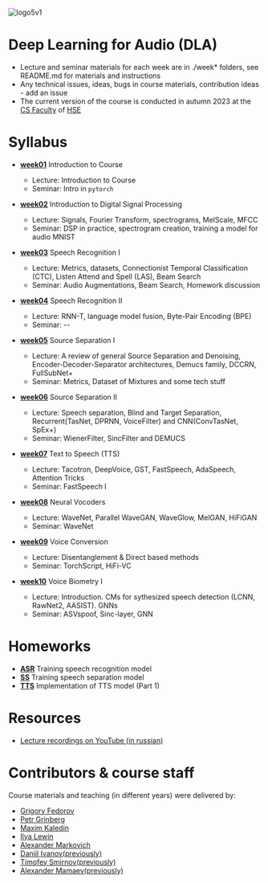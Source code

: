 ![logo5v1](https://user-images.githubusercontent.com/20357655/104316876-2be04600-54ee-11eb-93ed-f9835fde1527.jpg)

# Deep Learning for Audio (DLA)

- Lecture and seminar materials for each week are in ./week* folders, see README.md for materials and instructions
- Any technical issues, ideas, bugs in course materials, contribution ideas - add an issue
- The current version of the course is conducted in autumn 2023 at the [CS Faculty](https://cs.hse.ru/en/)
  of [HSE](https://www.hse.ru/en/)

# Syllabus

- [__week01__](./week01) Introduction to Course
    - Lecture: Introduction to Course
    - Seminar: Intro in `pytorch`
 
- [__week02__](./week02) Introduction to Digital Signal Processing
    - Lecture: Signals, Fourier Transform, spectrograms, MelScale, MFCC
    - Seminar: DSP in practice, spectrogram creation, training a model for audio MNIST
      
- [__week03__](./week03) Speech Recognition I
    - Lecture: Metrics, datasets, Connectionist Temporal Classification (CTC), Listen Attend and Spell (LAS), Beam Search
    - Seminar: Audio Augmentations, Beam Search, Homework discussion


- [__week04__](./week04) Speech Recognition II
    - Lecture: RNN-T, language model fusion, Byte-Pair Encoding (BPE)
    - Seminar: --
    
- [__week05__](./week05) Source Separation I
  - Lecture: A review of general Source Separation and Denoising, Encoder-Decoder-Separator architectures, Demucs family, DCCRN, FullSubNet+
  - Seminar: Metrics, Dataset of Mixtures and some tech stuff
  
- [__week06__](./week06) Source Separation II
  - Lecture: Speech separation, Blind and Target Separation, Recurrent(TasNet, DPRNN, VoiceFilter) and CNN(ConvTasNet, SpEx+)
  - Seminar: WienerFilter, SincFilter and DEMUCS
  
- [__week07__](./week07) Text to Speech (TTS)
  - Lecture: Tacotron, DeepVoice, GST, FastSpeech, AdaSpeech, Attention Tricks
  - Seminar: FastSpeech I
  
- [__week08__](./week08) Neural Vocoders
  - Lecture: WaveNet, Parallel WaveGAN, WaveGlow, MelGAN, HiFiGAN
  - Seminar: WaveNet


- [__week09__](./week09) Voice Conversion
  - Lecture: Disentanglement & Direct based methods
  - Seminar: TorchScript, HiFi-VC
  
- [__week10__](./week10) Voice Biometry I
  - Lecture: Introduction. CMs for sythesized speech detection (LCNN, RawNet2, AASIST). GNNs
  - Seminar: ASVspoof, Sinc-layer, GNN

<!--
- [__week11__](./week11) Self-supervision in Audio and Speech

- [__week12__](./week12) Invited talks -->

# Homeworks
- [__ASR__](./hw1_asr) Training speech recognition model
- [__SS__](./hw2_ss) Training speech separation model
- [__TTS__](./hw3_tts) Implementation of TTS model (Part 1)
<!-- 
- [__TTS2__](./hw4_tts2) Implementation of TTS model (Part 2)
- [__AS__](./hw5_aspoof) Implementation of Anti-spoofing Model -->

# Resources

* [Lecture recordings on YouTube (in russian)](https://youtube.com/playlist?list=PLYG3WHDP5CWV_DRs9SZ8YiA3agJCX1sIr&si=7eegv6XO75ZCF2Hc)

# Contributors & course staff

Course materials and teaching (in different years) were delivered by:
- [Grigory Fedorov](https://t.me/fedorovgv)
- [Petr Grinberg](https://t.me/Blinorot)
- [Maxim Kaledin](https://t.me/XuMuK_MK)
- [Ilya Lewin](https://t.me/levensons)
- [Alexander Markovich](https://t.me/markovka17)
- [Daniil Ivanov(previously)](https://t.me/the_longest_id_in_the_world)
- [Timofey Smirnov(previously)](https://t.me/timothyxp)
- [Alexander Mamaev(previously)](https://t.me/alxmamaev)

